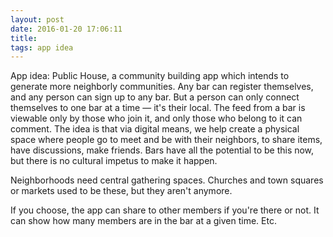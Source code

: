 ```yaml
---
layout: post
date: 2016-01-20 17:06:11
title: 
tags: app idea
---
```

App idea: Public House, a community building app which intends to generate more neighborly communities. Any bar can register themselves, and any person can sign up to any bar. But a person can only connect themselves to one bar at a time — it's their local. The feed from a bar is viewable only by those who join it, and only those who belong to it can comment. The idea is that via digital means, we help create a physical space where people go to meet and be with their neighbors, to share items, have discussions, make friends. Bars have all the potential to be this now, but there is no cultural impetus to make it happen. 

Neighborhoods need central gathering spaces. Churches and town squares or markets used to be these, but they aren't anymore. 

If you choose, the app can share to other members if you're there or not. It can show how many members are in the bar at a given time. Etc. 